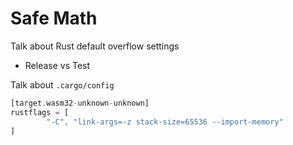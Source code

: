 Safe Math
===

Talk about Rust default overflow settings
- Release vs Test

Talk about `.cargo/config`

```rust
[target.wasm32-unknown-unknown]
rustflags = [
        "-C", "link-args=-z stack-size=65536 --import-memory"
]
```
